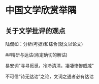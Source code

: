 # 中国文学欣赏举隅

## 关于文学批评的观点

陆侃如：分析(考据)和综合(就文以论文)

##精研与达诂(肯定确切的解诂)

易安词"寻寻觅觅，冷冷清清，凄凄惨惨戚戚"

不可信“诗无达诂”之论，文词之通者必有达诂
